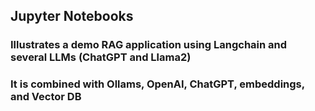 ## Jupyter Notebooks 
### Illustrates a demo RAG application using Langchain and several LLMs (ChatGPT and Llama2)
### It is combined with Ollams, OpenAI, ChatGPT, embeddings, and Vector DB